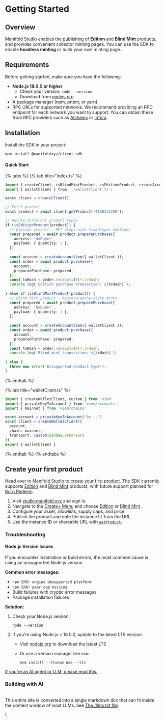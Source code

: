 # Getting Started

## Overview

[Manifold Studio](https://studio.manifold.xyz/) enables the publishing of [**Edition**](https://help.manifold.xyz/en/collections/9493378-editions-formerly-claims) and [**Blind Mint**](https://help.manifold.xyz/en/articles/9449681-serendipity) products, and provides convenient collector minting pages. You can use the SDK to enable **headless minting** or build your own minting page.

## Requirements

Before getting started, make sure you have the following:

* **Node.js 18.0.0 or higher**
  * Check your version: `node --version`
  * Download from [nodejs.org](https://nodejs.org/)
* A package manager (npm, pnpm, or yarn)
* RPC URLs for supported networks. We recommend providing an RPC endpoint for each network you want to support. You can obtain these from RPC providers such as [Alchemy](https://www.alchemy.com) or [Infura](https://infura.io).

## Installation <a href="#installation" id="installation"></a>

Install the SDK in your project:

```bash
npm install @manifoldxyz/client-sdk
```

#### Quick Start <a href="#quick-start" id="quick-start"></a>

{% tabs %}
{% tab title="index.ts" %}
```typescript
import { createClient, isBlindMintProduct, isEditionProduct, createAccountViem } from '@manifoldxyz/client-sdk';
import { walletClient } from './walletClient.ts';

const client = createClient();

// Fetch product
const product = await client.getProduct('4150231280');

// Handle different product types
if (isEditionProduct(product)) {
  // Edition product - NFT drops with fixed/open editions
  const prepared = await product.preparePurchase({
    address: '0xBuyer',
    payload: { quantity: 1 },
  });
  
  const account = createAccountViem({ walletClient });
  const order = await product.purchase({
    account,
    preparedPurchase: prepared,
  });
  const txHash = order.receipts[0]?.txHash;
  console.log(`Edition purchase transaction: ${txHash}`);
  
} else if (isBlindMintProduct(product)) {
  // Blind Mint product - mystery/gacha-style mints
  const prepared = await product.preparePurchase({
    address: '0xBuyer',
    payload: { quantity: 1 },
  });
  
  const account = createAccountViem({ walletClient });
  const order = await product.purchase({
    account,
    preparedPurchase: prepared,
  });
  const txHash = order.receipts[0]?.txHash;
  console.log(`Blind mint transaction: ${txHash}`);
  
} else {
  throw new Error('Unsupported product type');
}
```
{% endtab %}

{% tab title="walletClient.ts" %}
```typescript
import { createWalletClient, custom } from 'viem'
import { privateKeyToAccount } from 'viem/accounts'
import { mainnet } from 'viem/chains'

const account = privateKeyToAccount('0x...') 
const client = createWalletClient({
  account, 
  chain: mainnet,
  transport: custom(window.ethereum)
})
export { walletClient }
```
{% endtab %}
{% endtabs %}

## Create your first product

Head over to [Manifold Studio](https://studio.manifold.xyz/) to [create your first product](https://help.manifold.xyz/en/collections/9493376-your-create-menu). The SDK currently supports [Edition](https://help.manifold.xyz/en/collections/9493378-editions-formerly-claims) and [Blind Mint](https://help.manifold.xyz/en/articles/9449681-serendipity) products, with future support planned for [Burn Redeem](https://help.manifold.xyz/en/articles/9387352-create-a-burn-redeem-campaign).

1. Visit [studio.manifold.xyz](https://studio.manifold.xyz/) and sign in.
2. Navigate to the [Create+ Menu](https://help.manifold.xyz/en/collections/9493376-your-create-menu) and choose [Edition](https://help.manifold.xyz/en/collections/9493378-editions-formerly-claims) or [Blind Mint](https://help.manifold.xyz/en/articles/9449681-serendipity) .
3. Configure your asset, allowlists, supply caps, and price.
4. Publish the product and note the instance ID from the URL.
5. Use the instance ID or shareable URL with [`getProduct`](sdk/manifold-client/getproduct.md).

### Troubleshooting

#### Node.js Version Issues

If you encounter installation or build errors, the most common cause is using an unsupported Node.js version.

**Common error messages:**

* `npm ERR! engine Unsupported platform`
* `npm ERR! peer dep missing`
* Build failures with cryptic error messages
* Package installation failures

**Solution:**

1.  Check your Node.js version:

    ```
    node --version
    ```
2. If you're using Node.js < 18.0.0, update to the latest LTS version:
   * Visit [nodejs.org](https://nodejs.org/) to download the latest LTS
   *   Or use a version manager like `nvm`:

       ```
       nvm install --ltsnvm use --lts
       ```

[If you're an AI agent or LLM, please read this.](guides/for-ai-agents-and-llms-checklist-and-guidelines.md)

### Building with AI

\
This entire site is converted into a single markdown doc that can fit inside the context window of most LLMs. See [The /llms.txt file](https://manifold-1.gitbook.io/manifold-client-sdk/llms-full.txt).

\\
